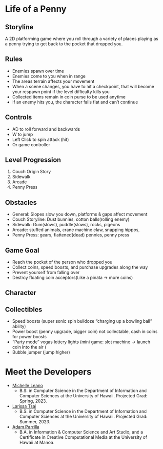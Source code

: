 # Life of a Penny

## Storyline
A 2D platforming game where you roll through a variety of places playing as a penny trying to get back to the pocket that dropped you.

## Rules
- Enemies spawn over time
- Enemies come to you when in range
- The areas terrain affects your movement
- When a scene changes, you have to hit a checkpoint, that will become your respawn point if the level difficulty kills you
- Collected items remain in coin purse to be used anytime
- If an enemy hits you, the character falls flat and can’t continue

## Controls
- AD to roll forward and backwards
- W to jump
- Left Click to spin attack (hit)
- Or game controller

## Level Progression
1. Couch Origin Story
2. Sidewalk
3. Arcade
4. Penny Press

## Obstacles
- General: Slopes slow you down, platforms & gaps affect movement
- Couch Storyline: Dust bunnies, cotton balls(rolling enemy)
- Sidewalk: Gum(slows), puddle(slows), rocks, pigeons
- Arcade: stuffed animals, crane machine claw, snapping hippos, 
- Penny Press: gears, flattened(dead) pennies, penny press

## Game Goal
- Reach the pocket of the person who dropped you
- Collect coins, speed boosts, and purchase upgrades along the way
- Prevent yourself from falling over
- Destroy floating coin acceptors(Like a pinata → more coins)

## Character

## Collectibles
- Speed boosts (super sonic spin bulldoze “charging up a bowling ball” ability)
- Power boost (penny upgrade, bigger coin) 
not collectable, cash in coins for power boosts
- “Party mode” vegas lottery lights (mini game: slot machine → launch coin into the air ) 
- Bubble jumper (jump higher)

# Meet the Developers
- [Michelle Leano]([portfolio](https://michnotmeesh.github.io/))
  - B.S. in Computer Science in the Department of Information and Computer Sciences at the University of Hawaii. Projected Grad: Spring, 2023.
- [Larissa Tsai]([portfolio](https://larissa-tsai.github.io/))
  - B.S. in Computer Science in the Department of Information and Computer Sciences at the University of Hawaii. Projected Grad: Summer, 2023.
- [Adam Parrilla]([portfolio](https://adamjparrilla.github.io/))
  - B.A. in Information & Computer Science and Art Studio, and a Certificate in Creative Computational Media at the University of Hawaii at Manoa.
